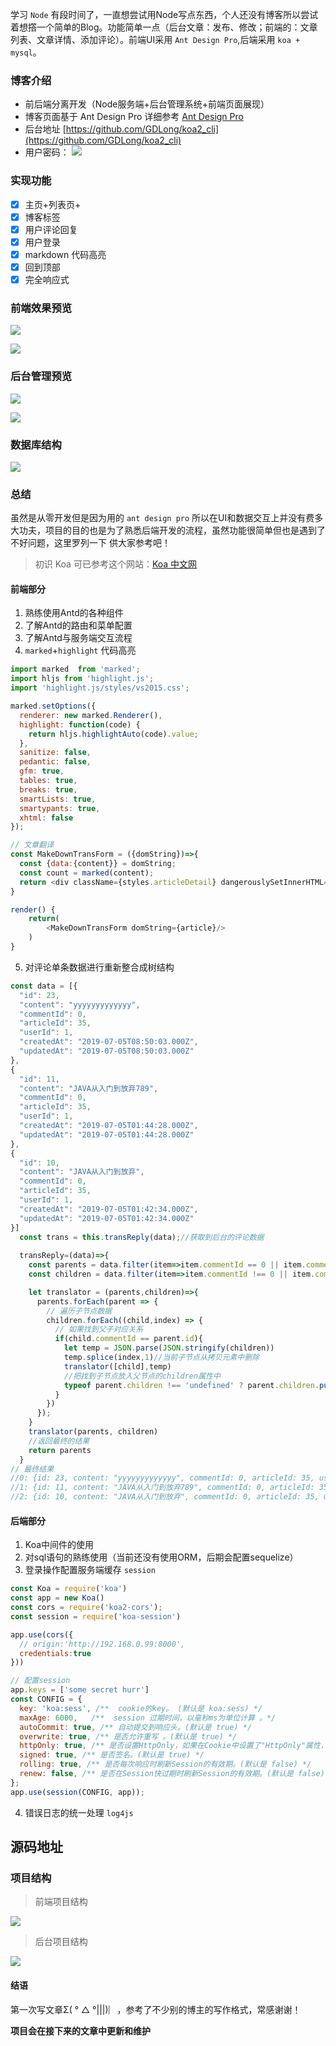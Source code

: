 学习 `Node` 有段时间了，一直想尝试用Node写点东西，个人还没有博客所以尝试着想撘一个简单的Blog。功能简单一点（后台文章：发布、修改；前端的：文章列表、文章详情、添加评论）。前端UI采用 `Ant Design Pro`,后端采用 `koa + mysql`。

### 博客介绍
* 前后端分离开发（Node服务端+后台管理系统+前端页面展现）
* 博客页面基于 Ant Design Pro 详细参考 [Ant Design Pro](https://pro.ant.design/index-cn)
* 后台地址 [https://github.com/GDLong/koa2_cli](https://github.com/GDLong/koa2_cli)
* 用户密码：
![](https://user-gold-cdn.xitu.io/2019/7/8/16bcf64914a58a1c?w=286&h=68&f=png&s=4087) 

### 实现功能

- [x] 主页+列表页+
- [x] 博客标签
- [x] 用户评论回复
- [x] 用户登录
- [x] markdown 代码高亮
- [x] 回到顶部
- [x] 完全响应式

### 前端效果预览

![](https://user-gold-cdn.xitu.io/2019/7/8/16bcfa33b6065fa4?w=1401&h=919&f=png&s=120642)

![](https://user-gold-cdn.xitu.io/2019/7/8/16bcfa3b60dae9a2?w=1290&h=936&f=png&s=129975)

### 后台管理预览

![](https://user-gold-cdn.xitu.io/2019/7/8/16bcfa5aacd5b636?w=1850&h=928&f=png&s=66054)

![](https://user-gold-cdn.xitu.io/2019/7/8/16bcfa614ba2d267?w=1842&h=926&f=png&s=99730)

### 数据库结构

![](https://user-gold-cdn.xitu.io/2019/7/8/16bcfabed404004a?w=711&h=689&f=png&s=38351)

### 总结
虽然是从零开发但是因为用的 `ant design pro` 所以在UI和数据交互上并没有费多大功夫，项目的目的也是为了熟悉后端开发的流程，虽然功能很简单但也是遇到了不好问题，这里罗列一下 供大家参考吧！

> 初识 Koa 可已参考这个网站：[Koa 中文网](https://www.itying.com/koa/article-index-id-60.html)

#### 前端部分
1. 熟练使用Antd的各种组件 
2. 了解Antd的路由和菜单配置
3. 了解Antd与服务端交互流程 
4. `marked`+`highlight` 代码高亮

``` javascript
import marked  from 'marked';
import hljs from 'highlight.js';
import 'highlight.js/styles/vs2015.css';

marked.setOptions({
  renderer: new marked.Renderer(),
  highlight: function(code) {
    return hljs.highlightAuto(code).value;
  },
  sanitize: false,
  pedantic: false,
  gfm: true,
  tables: true,
  breaks: true,
  smartLists: true,
  smartypants: true,
  xhtml: false
});

// 文章翻译
const MakeDownTransForm = ({domString})=>{
  const {data:{content}} = domString;
  const count = marked(content);
  return <div className={styles.articleDetail} dangerouslySetInnerHTML={{ __html: count }} />
}

render() {
    return(
        <MakeDownTransForm domString={article}/>
    )
}

```
5. 对评论单条数据进行重新整合成树结构
```javascript
const data = [{
  "id": 23,
  "content": "yyyyyyyyyyyyy",
  "commentId": 0,
  "articleId": 35,
  "userId": 1,
  "createdAt": "2019-07-05T08:50:03.000Z",
  "updatedAt": "2019-07-05T08:50:03.000Z"
},
{
  "id": 11,
  "content": "JAVA从入门到放弃789",
  "commentId": 0,
  "articleId": 35,
  "userId": 1,
  "createdAt": "2019-07-05T01:44:28.000Z",
  "updatedAt": "2019-07-05T01:44:28.000Z"
},
{
  "id": 10,
  "content": "JAVA从入门到放弃",
  "commentId": 0,
  "articleId": 35,
  "userId": 1,
  "createdAt": "2019-07-05T01:42:34.000Z",
  "updatedAt": "2019-07-05T01:42:34.000Z"
}]
  const trans = this.transReply(data);//获取到后台的评论数据
  
  transReply=(data)=>{
    const parents = data.filter(item=>item.commentId == 0 || item.commentId == null)
    const children = data.filter(item=>item.commentId !== 0 || item.commentId !== null)

    let translator = (parents,children)=>{
      parents.forEach(parent => {
        // 遍历子节点数据
        children.forEach((child,index) => {
          // 如果找到父子对应关系
          if(child.commentId == parent.id){
            let temp = JSON.parse(JSON.stringify(children))
            temp.splice(index,1)//当前子节点从拷贝元素中删除
            translator([child],temp)
            //把找到子节点放入父节点的children属性中
            typeof parent.children !== 'undefined' ? parent.children.push(child) : parent.children = [child]
          }
        })
      });
    }
    translator(parents, children)
    //返回最终的结果
    return parents
  }
// 最终结果
//0: {id: 23, content: "yyyyyyyyyyyyy", commentId: 0, articleId: 35, userId: 1, …}
//1: {id: 11, content: "JAVA从入门到放弃789", commentId: 0, articleId: 35, userId: 1, …}
//2: {id: 10, content: "JAVA从入门到放弃", commentId: 0, articleId: 35, userId: 1, …}
```

#### 后端部分
1. Koa中间件的使用
2. 对sql语句的熟练使用（当前还没有使用ORM，后期会配置sequelize）
3. 登录操作配置服务端缓存 `session`
```javascript
const Koa = require('koa')
const app = new Koa()
const cors = require('koa2-cors');
const session = require('koa-session')

app.use(cors({
  // origin:'http://192.168.0.99:8000',
  credentials:true
}))

// 配置session
app.keys = ['some secret hurr']
const CONFIG = {  
  key: 'koa:sess', /**  cookie的key。 (默认是 koa:sess) */
  maxAge: 6000,   /**  session 过期时间，以毫秒ms为单位计算 。*/
  autoCommit: true, /** 自动提交到响应头。(默认是 true) */
  overwrite: true, /** 是否允许重写 。(默认是 true) */
  httpOnly: true, /** 是否设置HttpOnly，如果在Cookie中设置了"HttpOnly"属性，那么通过程序(JS脚本、Applet等)将无法读取到Cookie信息，这样能有效的防止XSS攻击。  (默认 true) */
  signed: true, /** 是否签名。(默认是 true) */
  rolling: true, /** 是否每次响应时刷新Session的有效期。(默认是 false) */
  renew: false, /** 是否在Session快过期时刷新Session的有效期。(默认是 false) */
};
app.use(session(CONFIG, app));
```
4. 错误日志的统一处理 `log4js`
 
## 源码地址

### 项目结构
> 前端项目结构

![](https://user-gold-cdn.xitu.io/2019/7/8/16bd04592abbc669?w=325&h=882&f=png&s=45952)

> 后台项目结构

![](https://user-gold-cdn.xitu.io/2019/7/8/16bd0505cda7af8b?w=344&h=617&f=png&s=44034)

#### 结语

第一次写文章Σ( ° △ °|||)︴，参考了不少别的博主的写作格式，常感谢谢！  <br />

**项目会在接下来的文章中更新和维护**
